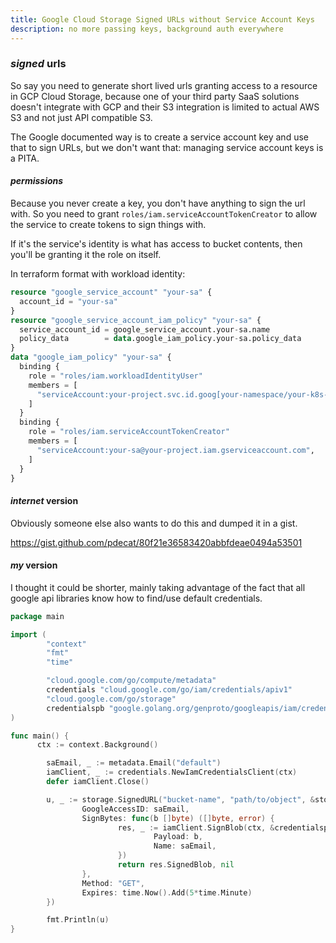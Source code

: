 ```yaml
---
title: Google Cloud Storage Signed URLs without Service Account Keys
description: no more passing keys, background auth everywhere
---
```


### _signed_ urls

So say you need to generate short lived urls granting access to a resource in GCP Cloud Storage,
because one of your third party SaaS solutions doesn't integrate with GCP
and their S3 integration is limited to actual AWS S3 and not just API compatible S3.

The Google documented way is to create a service account key and use that to sign URLs,
but we don't want that: managing service account keys is a PITA.

#### _permissions_

Because you never create a key,
you don't have anything to sign the url with.
So you need to grant `roles/iam.serviceAccountTokenCreator`
to allow the service to create tokens to sign things with.

If it's the service's identity is what has access to bucket contents,
then you'll be granting it the role on itself.

In terraform format with workload identity:

```terraform
resource "google_service_account" "your-sa" {
  account_id = "your-sa"
}
resource "google_service_account_iam_policy" "your-sa" {
  service_account_id = google_service_account.your-sa.name
  policy_data        = data.google_iam_policy.your-sa.policy_data
}
data "google_iam_policy" "your-sa" {
  binding {
    role = "roles/iam.workloadIdentityUser"
    members = [
      "serviceAccount:your-project.svc.id.goog[your-namespace/your-k8s-sa]",
    ]
  }
  binding {
    role = "roles/iam.serviceAccountTokenCreator"
    members = [
      "serviceAccount:your-sa@your-project.iam.gserviceaccount.com",
    ]
  }
}
```

#### _internet_ version

Obviously someone else also wants to do this and dumped it in a gist.

https://gist.github.com/pdecat/80f21e36583420abbfdeae0494a53501

#### _my_ version

I thought it could be shorter,
mainly taking advantage of the fact that all google api libraries know how to find/use default credentials.

```go
package main

import (
        "context"
        "fmt"
        "time"

        "cloud.google.com/go/compute/metadata"
        credentials "cloud.google.com/go/iam/credentials/apiv1"
        "cloud.google.com/go/storage"
        credentialspb "google.golang.org/genproto/googleapis/iam/credentials/v1"
)

func main() {
      ctx := context.Background()

        saEmail, _ := metadata.Email("default")
        iamClient, _ := credentials.NewIamCredentialsClient(ctx)
        defer iamClient.Close()

        u, _ := storage.SignedURL("bucket-name", "path/to/object", &storage.SignedURLOptions{
                GoogleAccessID: saEmail,
                SignBytes: func(b []byte) ([]byte, error) {
                        res, _ := iamClient.SignBlob(ctx, &credentialspb.SignBlobRequest{
                                Payload: b,
                                Name: saEmail,
                        })
                        return res.SignedBlob, nil
                },
                Method: "GET",
                Expires: time.Now().Add(5*time.Minute)
        })

        fmt.Println(u)
}
```
